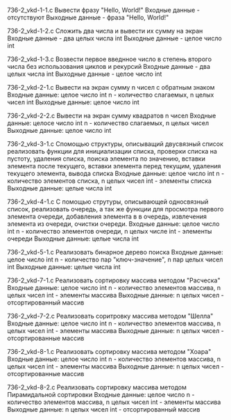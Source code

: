 736-2_vkd-1-1.c
Вывести фразу "Hello, World!"
Входные данные - отсутствуют
Выходные данные - фраза "Hello, World!"

736-2_vkd-1-2.c
Сложить два числа и вывести их сумму на экран
Входные данные - два целых числа int
Выходные данные - целое число int

736-2_vkd-1-3.c
Возвести первое введнное число в степень второго числа без использования циклов и рекурсий
Входные данные - два целых числа int
Выходные данные - целое число int

736-2_vkd-2-1.c
Вывести на экран сумму n чисел с обратным знаком
Входные данные: целое число int n - количество слагаемых, n целых чисел int
Выходные данные: целое число int

736-2_vkd-2-2.c
Вывести на экран сумму квадратов n чисел
Входные данные: целосе число int n - количество слагаемых, n целых чисел
Выходные данные: целое число int

736-2_vkd-3-1.c
Спомощью структуры, описыващий двусвязный список реализовать функции для инициализации списка, проверки списка на пустоту, удаления списка, поиска элемента по значению, вставки элемента после текущего, вставки элемента перед текущим, удаления текущего элемента, вывода списка
Входные данные: целое число int n - количество элементов списка, n целых чисел int - элементы списка
Выходные данные: целые числа int

736-2_vkd-4-1.c
С помощью струтуры, описывающей односвязный список, реализовать очередь, а так же функции для просмотра первого элемента очереди, добавления элемента в в очередь, извлечения элемента из очереди, очистки очереди.
Входные данные: целое число int n - количество элементов очереди, n целых числе int - элементы очереди
Выходные данные: целые числа int 

736-2_vkd-5-1.c
Реализовать бинарное дерево поиска
Входные данные: целое число int n - количество пар "ключ-значение", n пар целых чисел int
Выходные данные: целые числа int

736-2_vkd-7-1.c
Реализовать сортировку массива методом "Расческа"
Входные данные: целое число int n - количество элементов массива, n целых чисел int - элементы массива
Выходные данные: n целых чисел - отсортированный массив

736-2_vkd-7-2.c
Реализовать соритровку массива методом "Шелла"
Входные данные: целое число int n - количество элементов массива, n целых чисел int - элементы массива
Выходные данные: n целых чисел - отсортированные массив

736-2_vkd-8-1.c
Реализовать сортировку массива методом "Хоара"
Входные данные: целое число int n - количество элементов массива, n целых чисел int - элементы массива
Выходные данные: n целых чисел - отсортированные массив

736-2_vkd-8-2.c
Реализовать сортировку массива методом Пирамидальной сортировки
Входные данные: целое число n - количество элементов массива, n целых чисел int - элементы массива
Выходные данные: n целых чисел int - отсортированный массив 
